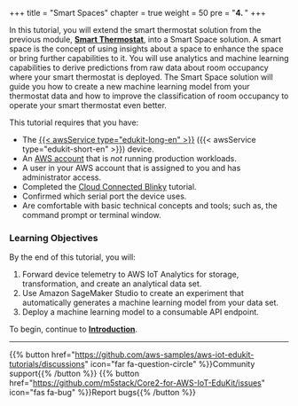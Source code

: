 +++
title = "Smart Spaces"
chapter = true
weight = 50
pre = "<b>4. </b>"
+++

In this tutorial, you will extend the smart thermostat solution from the previous module, [**Smart Thermostat**](smart-thermostat.html), into a Smart Space solution. A smart space is the concept of using insights about a space to enhance the space or bring further capabilities to it. You will use analytics and machine learning capabilities to derive predictions from raw data about room occupancy where your smart thermostat is deployed. The Smart Space solution will guide you how to create a new machine learning model from your thermostat data and how to improve the classification of room occupancy to operate your smart thermostat even better.

This tutorial requires that you have:
- The [{{< awsService type="edukit-long-en" >}}](https://www.amazon.com/dp/B08VGRZYJR/) ({{< awsService type="edukit-short-en" >}}) device.
- An [AWS account](https://aws.amazon.com/premiumsupport/knowledge-center/create-and-activate-aws-account/) that is *not* running production workloads.
- A user in your AWS account that is assigned to you and has administrator access.
- Completed the [Cloud Connected Blinky](/en/blinky-hello-world.html) tutorial.
- Confirmed which serial port the device uses.
- Are comfortable with basic technical concepts and tools; such as, the command prompt or terminal window.

### Learning Objectives

By the end of this tutorial, you will:
1. Forward device telemetry to AWS IoT Analytics for storage, transformation, and create an analytical data set.
1. Use Amazon SageMaker Studio to create an experiment that automatically generates a machine learning model from your data set.
1. Deploy a machine learning model to a consumable API endpoint.

To begin, continue to [**Introduction**](/en/smart-spaces/introduction.html).

---
{{% button href="https://github.com/aws-samples/aws-iot-edukit-tutorials/discussions" icon="far fa-question-circle" %}}Community support{{% /button %}} {{% button href="https://github.com/m5stack/Core2-for-AWS-IoT-EduKit/issues" icon="fas fa-bug" %}}Report bugs{{% /button %}}
